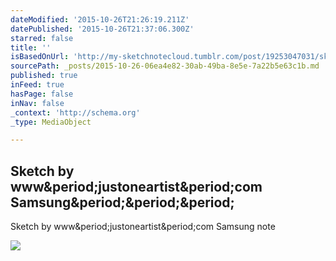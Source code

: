 ```yaml
---
dateModified: '2015-10-26T21:26:19.211Z'
datePublished: '2015-10-26T21:37:06.300Z'
starred: false
title: ''
isBasedOnUrl: 'http://my-sketchnotecloud.tumblr.com/post/19253047031/sketch-by-wwwjustoneartistcom-samsung-note'
sourcePath: _posts/2015-10-26-06ea4e82-30ab-49ba-8e5e-7a22b5e63c1b.md
published: true
inFeed: true
hasPage: false
inNav: false
_context: 'http://schema.org'
_type: MediaObject

---
```

<article style=""><h1>Sketch by www&amp;period;justoneartist&amp;period;com Samsung&amp;period;&amp;period;&amp;period;</h1><p>Sketch by www&amp;period;justoneartist&amp;period;com Samsung note</p><img src="http://40.media.tumblr.com/tumblr_m0uezkFzaW1rpz8n2o1_1280.jpg" /></article>